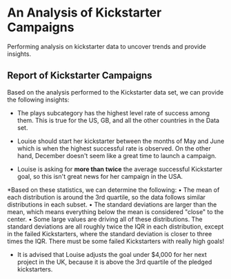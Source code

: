 # An Analysis of Kickstarter Campaigns
Performing analysis on kickstarter data to uncover trends and provide insights.

## Report of Kickstarter Campaigns
Based on the analysis performed to the Kickstarter data set, we can provide the following insights:

* The plays subcategory has the highest level rate of success among them. This is true for the US, GB, and all the other countries in the Data set.

* Louise should start her kickstarter between the months of May and June which is when the highest successful rate is observed. On the other hand, December doesn't seem like a great time to launch a campaign.

* Louise is asking for **more than twice** the average successful Kickstarter goal, so this isn't great news for her campaign in the USA.

*Based on these statistics, we can determine the following:
	•	The mean of each distribution is around the 3rd quartile, so the data follows similar distributions in each subset.
	•	The standard deviations are larger than the mean, which means everything below the mean is considered "close" to the center.
	•	Some large values are driving all of these distributions. The standard deviations are all roughly twice the IQR in each distribution, except in the failed Kickstarters, where the standard deviation is closer to three times the IQR. There must be some failed Kickstarters with really high goals!
* It is advised that Louise adjusts the goal under $4,000 for her next project in the UK, because it is above the 3rd quartile of the pledged kickstarters.
